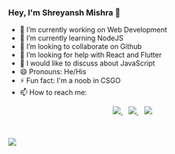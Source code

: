 ### Hey, I'm Shreyansh Mishra 👋


- 🔭 I’m currently working on Web Development
- 🌱 I’m currently learning NodeJS 
- 👯 I’m looking to collaborate on Github
- 🤔 I’m looking for help with React and Flutter
- 💬 I would like to discuss about JavaScript 
- 😄 Pronouns: He/His
- ⚡ Fun fact: I'm a noob in CSGO
- 📫 How to reach me: 
<p align="center">
  <a href="https://www.linkedin.com/in/shreyansh-mishra-455b65118/">
    <img src="https://img.shields.io/badge/linkedin-%230077B5.svg?&style=for-the-badge&logo=linkedin&logoColor=white" />
  </a>&nbsp;&nbsp;
  <a href="https://twitter.com/Shreyansh_0007">
    <img src="https://img.shields.io/badge/twitter-%231DA1F2.svg?&style=for-the-badge&logo=twitter&logoColor=white" />
  </a>&nbsp;&nbsp;
  <a href="https://www.instagram.com/ishreyanshmishra/">
    <img src="https://img.shields.io/badge/instagram-%23E4405F.svg?&style=for-the-badge&logo=instagram&logoColor=white" />
    
  </a>&nbsp;&nbsp;
</p>
<img src="https://github-readme-stats.vercel.app/api/top-langs/?username=Shreyansh-Mishra&hide_border=true&hide=HTML,CSS">
